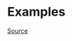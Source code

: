 


# Examples


[Source](http://www.rubydoc.info/gems/rubocop/RuboCop/Cop/Layout/MultilineArrayBraceLayout)